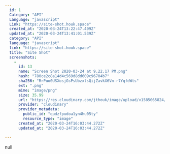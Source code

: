 ```yaml
---
  id: 1
  Category: "API"
  Language: "javascript"
  Link: "https://site-shot.houk.space"
  created_at: "2020-03-24T13:22:47.499Z"
  updated_at: "2020-03-24T13:41:01.539Z"
  category: "API"
  language: "javascript"
  link: "https://site-shot.houk.space"
  title: "Site Shot"
  screenshots: 
    - 
      id: 13
      name: "Screen Shot 2020-03-24 at 9.22.17 PM.png"
      hash: "780ce2c8a14d4c569d8dd609c96704b7"
      sha256: "RrPuo0USXosjGsPsUbzxlsQijZavkX6Vm-r7YqfdWts"
      ext: ".png"
      mime: "image/png"
      size: 35.99
      url: "https://res.cloudinary.com/jthouk/image/upload/v1585065824/qudzfpudoa1yn4hu05ty.png"
      provider: "cloudinary"
      provider_metadata: 
        public_id: "qudzfpudoa1yn4hu05ty"
        resource_type: "image"
      created_at: "2020-03-24T16:03:44.272Z"
      updated_at: "2020-03-24T16:03:44.272Z"

---
```

null
